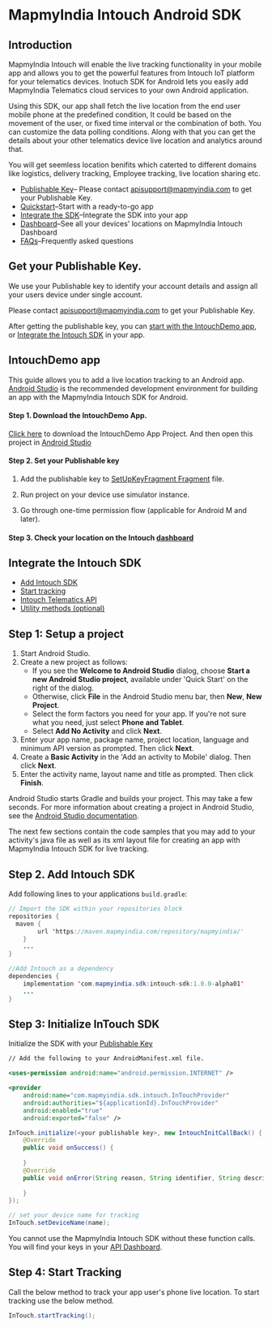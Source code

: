 # MapmyIndia Intouch Android SDK
## Introduction

MapmyIndia Intouch  will enable the live tracking functionality in your mobile app and allows you to get the powerful features from Intouch IoT platform for your telematics devices. Inotuch SDK for Android lets you easily add MapmyIndia Telematics cloud services to your own Android application. 

Using this SDK, our app shall fetch the live location from the end user mobile phone at the predefined condition, It could be based on the movement of the user, or fixed time interval or the combination of both. You can customize the data polling conditions. Along with that  you can get the details about your other telematics device live location and analytics around that.

You will get seemless location benifits which caterted to different domains like logistics, delivery tracking, Employee tracking, live location sharing etc.

-  [Publishable Key](#publishablekey)– Please contact apisupport@mapmyindia.com to get your Publishable Key.
-   [Quickstart](https://github.com/MapmyIndia/mapmyindia-intouch-android-sdk)–Start with a ready-to-go app
-   [Integrate the SDK](#AddIntouchSDK)–Integrate the SDK into your app
-   [Dashboard](https://intouch.mapmyindia.com/nextgen/#/home/dashboard)–See all your devices' locations on MapmyIndia Intouch Dashboard
-   [FAQs]()–Frequently asked questions

## Get your Publishable Key. 

We use your Publishable key to identify your account details and assign all your users device under single account. 

Please contact [apisupport@mapmyindia.com](mailto:apisupport@mapmyindia.com) to get your Publishable Key.

After getting the publishable key, you can [start with the IntouchDemo app](https://github.com/MapmyIndia/mapmyindia-intouch-android-sdk), or [Integrate the Intouch SDK](https://github.com/MapmyIndia/mapmyindia-intouch-android-sdk) in your app.

## <a name= "IntouchDemoApp">IntouchDemo app</a>
This guide allows you to add a live location tracking to an Android app. [Android Studio](https://developer.android.com/studio/index.html) is the recommended development environment for building an app with the MapmyIndia Intouch SDK for Android.
#### Step 1. Download the IntouchDemo App.
[Click here](https://github.com/MapmyIndia/mapmyindia-intouch-android-sdk) to download the IntouchDemo App Project. And then open this project in [Android Studio](https://developer.android.com/studio/index.html)

#### Step 2. Set your Publishable key

1.  Add the publishable key to  [SetUpKeyFragment Fragment](https://github.com/MapmyIndia/mapmyindia-intouch-android-sdk)  file.
    
2.  Run project on your device use simulator instance.
    
3.  Go through one-time permission flow (applicable for Android M and later).

#### Step 3. Check your location on the Intouch [dashboard](https://intouch.mapmyindia.com/nextgen)

## Integrate the Intouch SDK
-  [Add Intouch SDK](#AddIntouchSDK)
-  [Start tracking](#StartTracking)
- [Intouch Telematics API](#IntouchTelematicsAPI)
-  [Utility methods (optional)](#UtilityMethods)

## Step 1: Setup a project

1.  Start Android Studio.
2.  Create a new project as follows:
    -   If you see the  **Welcome to Android Studio**  dialog, choose  **Start a new Android Studio project**, available under 'Quick Start' on the right of the dialog.
    -   Otherwise, click  **File**  in the Android Studio menu bar, then  **New**,  **New Project**.
    -   Select the form factors you need for your app. If you're not sure what you need, just select  **Phone and Tablet**.
    -   Select  **Add No Activity**  and click  **Next**.
3.  Enter your app name, package name, project location, language and minimum API version as prompted. Then click  **Next**.
4.  Create a  **Basic Activity**  in the 'Add an activity to Mobile' dialog. Then click  **Next**.
5.  Enter the activity name, layout name and title as prompted. Then click  **Finish**.

Android Studio starts Gradle and builds your project. This may take a few seconds. For more information about creating a project in Android Studio, see the  [Android Studio documentation](https://developer.android.com/studio/projects/create-project.html).

The next few sections contain the code samples that you may add to your activity's java file as well as its xml layout file for creating an app with MapmyIndia Intouch SDK for live tracking.


## <a name="AddIntouchSDK">Step 2. Add Intouch SDK</a>

Add following lines to your applications  `build.gradle`:
```java
// Import the SDK within your repositories block
repositories {
  maven {
		url 'https://maven.mapmyindia.com/repository/mapmyindia/'
	}
    ...
}

//Add Intouch as a dependency
dependencies {
    implementation 'com.mapmyindia.sdk:intouch-sdk:1.0.0-alpha01'
    ...
}
```
## Step 3: Initialize InTouch SDK

Initialize the SDK with your [Publishable Key](Test)
~~~xml
// Add the following to your AndroidManifest.xml file.

<uses-permission android:name="android.permission.INTERNET" />

<provider
    android:name="com.mapmyindia.sdk.intouch.InTouchProvider"
    android:authorities="${applicationId}.InTouchProvider"
    android:enabled="true"
    android:exported="false" />
~~~
~~~java
InTouch.initialize(<your publishable key>, new IntouchInitCallBack() {
	@Override
	public void onSuccess() {
	                       
	}
	@Override
	public void onError(String reason, String identifier, String description) {
	                           
	}
});

// set your device name for tracking
InTouch.setDeviceName(name); 
~~~
You cannot use the MapmyIndia Intouch SDK without these function calls. You will find your keys in your [API Dashboard](http://www.mapmyindia.com/api/dashboard).
## <a name="StartTracking">Step 4: Start Tracking</a> 


Call the below method to track your app user's phone live location. 
To start tracking use the below method.
 ```java
 InTouch.startTracking();
```
